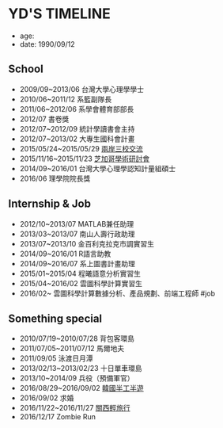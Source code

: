 # YD'S TIMELINE

- age: 
- date: 1990/09/12

## School
[//]: <> (1994/09~2009/06 薇閣（幼稚園至高中）)
- 2009/09~2013/06 台灣大學心理學學士
- 2010/06~2011/12 系籃副隊長
- 2011/06~2012/06 系學會體育部部長
- 2012/07 書卷獎
- 2012/07~2012/09 統計學讀書會主持
- 2012/07~2013/02 大專生國科會計畫
- 2015/05/24~2015/05/29 [兩岸三校交流](http://aady5566.github.io/review-xue-shu-jiao-liu.html)
- 2015/11/16~2015/11/23 [芝加哥學術研討會](http://www.psychonomic.org/)
- 2014/09~2016/01 台灣大學心理學認知計量組碩士
- 2016/06 理學院院長獎


## Internship & Job
- 2012/10~2013/07 MATLAB兼任助理
- 2013/03~2013/07 南山人壽行政助理
- 2013/07~2013/10 金百利克拉克市調實習生 
- 2014/09~2016/01 R語言助教
- 2014/09~2016/07 系上圖書計畫助理
- 2015/01~2015/04 程曦語意分析實習生 
- 2015/04~2016/02 雲圖科學計算實習生 
- 2016/02~ 雲圖科學計算數據分析、產品規劃、前端工程師 #job

## Something special
[//]: <> (- 1990/09/12 YD 出生)
- 2010/07/19~2010/07/28 背包客環島
- 2011/07/05~2011/07/12 馬爾地夫
- 2011/09/05 泳渡日月潭
- 2013/02/13~2013/02/23 十日單車環島
- 2013/10~2014/09 兵役（預備軍官）
- 2016/08/29~2016/09/02 [韓國半工半遊](http://aady5566.github.io/zhen-shi-de-huang-yan-han-guo.html)
- 2016/09/02 求婚
- 2016/11/22~2016/11/27 [關西輕旅行](http://aady5566.github.io/guan-xi-you-guan-xi.html)
- 2016/12/17 Zombie Run